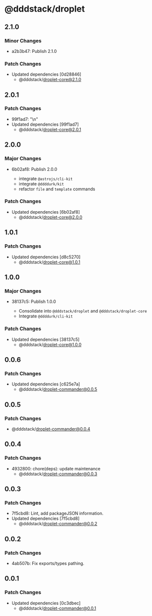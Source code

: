 # @dddstack/droplet

## 2.1.0

### Minor Changes

- a2b3b47: Publish 2.1.0

### Patch Changes

- Updated dependencies [0d28846]
  - @dddstack/droplet-core@2.1.0

## 2.0.1

### Patch Changes

- 99f1ad7: "\n"
- Updated dependencies [99f1ad7]
  - @dddstack/droplet-core@2.0.1

## 2.0.0

### Major Changes

- 6b02af8: Publish 2.0.0

  - integrate `@astrojs/cli-kit`
  - integrate `@ddddurk/kit`
  - refactor `file` and `template` commands

### Patch Changes

- Updated dependencies [6b02af8]
  - @dddstack/droplet-core@2.0.0

## 1.0.1

### Patch Changes

- Updated dependencies [d8c5270]
  - @dddstack/droplet-core@1.0.1

## 1.0.0

### Major Changes

- 38137c5: Publish 1.0.0

  - Consolidate into `@dddstack/droplet` and `@dddstack/droplet-core`
  - Integrate `@ddddurk/cli-kit`

### Patch Changes

- Updated dependencies [38137c5]
  - @dddstack/droplet-core@1.0.0

## 0.0.6

### Patch Changes

- Updated dependencies [c625e7a]
  - @dddstack/droplet-commander@0.0.5

## 0.0.5

### Patch Changes

- @dddstack/droplet-commander@0.0.4

## 0.0.4

### Patch Changes

- 4932800: chore(deps): update maintenance
  - @dddstack/droplet-commander@0.0.3

## 0.0.3

### Patch Changes

- 7f5cbd8: Lint, add packageJSON information.
- Updated dependencies [7f5cbd8]
  - @dddstack/droplet-commander@0.0.2

## 0.0.2

### Patch Changes

- 4ab507b: Fix exports/types pathing.

## 0.0.1

### Patch Changes

- Updated dependencies [0c3dbec]
  - @dddstack/droplet-commander@0.0.1
